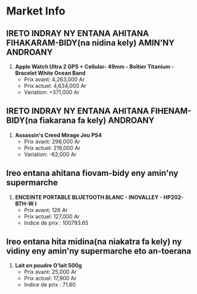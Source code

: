 # Market Info

## IRETO INDRAY NY ENTANA AHITANA FIHAKARAM-BIDY(na nidina kely) AMIN'NY ANDROANY

1. **Apple Watch Ultra 2 GPS + Cellular- 49mm - Boîtier Titanium - Bracelet White Ocean Band**
   - Prix avant: 4,263,000 Ar
   - Prix actuel: 4,634,000 Ar
   - Variation: +371,000 Ar

## IRETO INDRAY NY ENTANA AHITANA FIHENAM-BIDY(na fiakarana fa kely) ANDROANY

1. **Assassin's Creed Mirage Jeu PS4**
   - Prix avant: 298,000 Ar
   - Prix actuel: 216,000 Ar
   - Variation: -82,000 Ar

## Ireo entana ahitana fiovam-bidy eny amin'ny supermarche

1. **ENCEINTE PORTABLE BLUETOOTH BLANC - INOVALLEY - HP202-BTH-W	I**
   - Prix avant: 126 Ar
   - Prix actuel: 127,000 Ar
   - Indice de prix : 100793.65

## Ireo entana hita midina(na niakatra fa kely) ny vidiny eny amin'ny supermarche eto an-toerana

1. **Lait en poudre O'lait 500g**
   - Prix avant: 25,000 Ar
   - Prix actuel: 17,900 Ar
   - Indice de prix : 71.60

